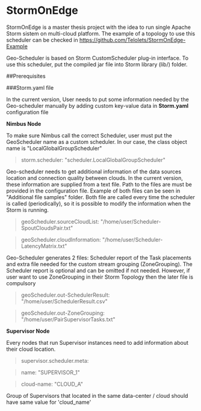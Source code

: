 # StormOnEdge

StormOnEdge is a master thesis project with the idea to run single Apache Storm sistem on multi-cloud platform. The example of a topology to use this scheduler can be checked in https://github.com/Telolets/StormOnEdge-Example

Geo-Scheduler is based on Storm CustomScheduler plug-in interface. To use this scheduler, put the compiled jar file into Storm library (lib/) folder.

##Prerequisites

###Storm.yaml file

In the current version, User needs to put some information needed by the Geo-scheduler manually by adding custom key-value data in **Storm.yaml** configuration file  

**Nimbus Node**

To make sure Nimbus call the correct Scheduler, user must put the GeoScheduler name as a custom scheduler. In our case, the class object name is "LocalGlobalGroupScheduler"

>storm.scheduler: "scheduler.LocalGlobalGroupScheduler"

Geo-scheduler needs to get additional information of the data sources location and connection quality between clouds. In the current version, these information are supplied from a text file. Path to the files are must be provided in the configuration file. Example of both files can be seen in "Additional file samples" folder. Both file are called every time the scheduler is called (periodically), so it is possible to modify the information when the Storm is running.

> geoScheduler.sourceCloudList: "/home/user/Scheduler-SpoutCloudsPair.txt"

> geoScheduler.cloudInformation: "/home/user/Scheduler-LatencyMatrix.txt"

Geo-Scheduler generates 2 files: Scheduler report of the Task placements and extra file needed for the custom stream grouping (ZoneGrouping). The Scheduler report is optional and can be omitted if not needed. However, if user want to use ZoneGrouping in their Storm Topology then the later file is compulsory

> geoScheduler.out-SchedulerResult: "/home/user/SchedulerResult.csv"

> geoScheduler.out-ZoneGrouping: "/home/user/PairSupervisorTasks.txt"



**Supervisor Node**

Every nodes that run Supervisor instances need to add information about their cloud location. 

> supervisor.scheduler.meta:

> name: "SUPERVISOR_1"

> cloud-name: "CLOUD_A"

Group of Supervisors that located in the same data-center / cloud should have same value for 'cloud_name'


